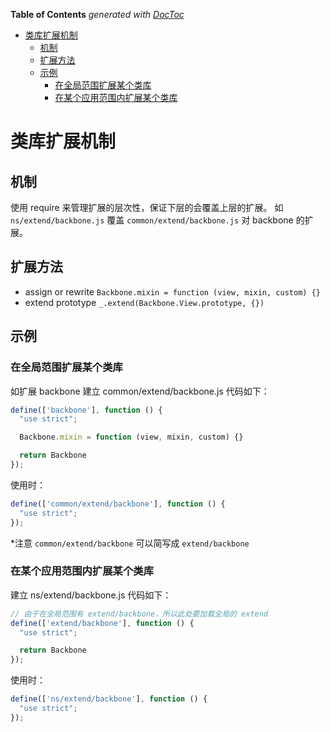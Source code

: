 <!-- START doctoc generated TOC please keep comment here to allow auto update -->
<!-- DON'T EDIT THIS SECTION, INSTEAD RE-RUN doctoc TO UPDATE -->
**Table of Contents**  *generated with [DocToc](http://doctoc.herokuapp.com/)*

- [类库扩展机制](#类库扩展机制)
  - [机制](#机制)
  - [扩展方法](#扩展方法)
  - [示例](#示例)
    - [在全局范围扩展某个类库](#在全局范围扩展某个类库)
    - [在某个应用范围内扩展某个类库](#在某个应用范围内扩展某个类库)

<!-- END doctoc generated TOC please keep comment here to allow auto update -->

# 类库扩展机制

## 机制
使用 require 来管理扩展的层次性，保证下层的会覆盖上层的扩展。
如 `ns/extend/backbone.js` 覆盖 `common/extend/backbone.js` 对 backbone 的扩展。

## 扩展方法

  - assign or rewrite `Backbone.mixin = function (view, mixin, custom) {}`
  - extend prototype `_.extend(Backbone.View.prototype, {})`

## 示例

### 在全局范围扩展某个类库
如扩展 backbone
建立 common/extend/backbone.js
代码如下：

```javascript
define(['backbone'], function () {
  "use strict";

  Backbone.mixin = function (view, mixin, custom) {}

  return Backbone
});
```

使用时：

```javascript
define(['common/extend/backbone'], function () {
  "use strict";
});
```

*注意 `common/extend/backbone` 可以简写成 `extend/backbone`


### 在某个应用范围内扩展某个类库

建立 ns/extend/backbone.js
代码如下：

```javascript
// 由于在全局范围有 extend/backbone，所以此处要加载全局的 extend
define(['extend/backbone'], function () {
  "use strict";

  return Backbone
});
```

使用时：

```javascript
define(['ns/extend/backbone'], function () {
  "use strict";
});
```
